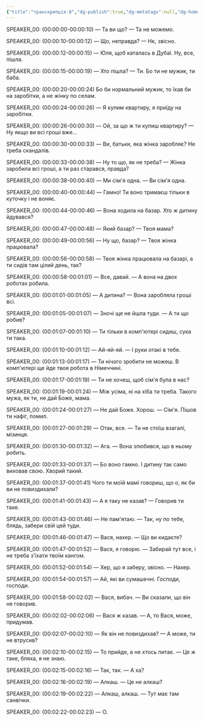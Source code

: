 ```yaml
---
{"title":"транскрипція-8","dg-publish":true,"dg-metatags":null,"dg-home":null,"permalink":"/psiholog/transkripcziya-8/","dgPassFrontmatter":true,"noteIcon":""}
---
```


SPEAKER_00:
(00:00:00-00:00:10)  — Та ви що? — Та не можемо.

SPEAKER_00:
(00:00:10-00:00:12)  — Що, неправда? — Нє, звісно.

SPEAKER_00:
(00:00:12-00:00:15)  — Юля, щоб каталась в Дубаї. Ну, все, пішла.

SPEAKER_00:
(00:00:15-00:00:19)  — Хто пішла? — Ти. Бо ти не мужик, ти баба.

SPEAKER_00:
(00:00:20-00:00:24)  Бо би нормальний мужик, то їхав би на заробітки, а не жінку по селам.

SPEAKER_00:
(00:00:24-00:00:26)  — Я купим квартиру, я приїду на заробітки.

SPEAKER_00:
(00:00:26-00:00:30)  — Ой, за що ж ти купиш квартиру? — Ну якщо ви всі гроші вже...

SPEAKER_00:
(00:00:30-00:00:33)  — Ви, батьки, яка жінка заробляє? Не треба скандалів.

SPEAKER_00:
(00:00:33-00:00:38)  — Ну то що, як не треба? — Жінка заробила всі гроші, а ти раз старався, правда?

SPEAKER_00:
(00:00:38-00:00:40)  — Ми сім'я одна. — Ви сім'я одна.

SPEAKER_00:
(00:00:40-00:00:44)  — Гамно! Ти воно тримаєш тільки в куточку і не воняє.

SPEAKER_00:
(00:00:44-00:00:46)  — Вона ходила на базар. Хто ж дитину йдувався?

SPEAKER_00:
(00:00:47-00:00:48)  — Який базар? — Твоя мама?

SPEAKER_00:
(00:00:49-00:00:56)  — Ну що, базар? — Твоя жінка працювала?

SPEAKER_00:
(00:00:56-00:00:58)  — Твоя жінка працювала на базарі, а ти сидів там цілий день, так?

SPEAKER_00:
(00:00:58-00:01:01)  — Все, давай. — А вона на двох роботах робила.

SPEAKER_00:
(00:01:01-00:01:05)  — А дитина? — Вона заробляла гроші всі.

SPEAKER_00:
(00:01:05-00:01:07)  — Зночі ще не йшла туди. — А ти що робив?

SPEAKER_00:
(00:01:07-00:01:10)  — Ти тільки в комп'ютері сидиш, сука ти така.

SPEAKER_00:
(00:01:10-00:01:12)  — Ай-яй-яй. — І руки отакі в тебе.

SPEAKER_00:
(00:01:13-00:01:17)  — Ти нічого зробити не можеш. В комп'ютері ще йде твоя робота в Німеччині.

SPEAKER_00:
(00:01:17-00:01:19)  — Ти не хочеш, щоб сім'я була в нас?

SPEAKER_00:
(00:01:19-00:01:24)  — Між усіма, ні на хіба ти треба. Такого мужа, як ти, не дай Боже, мама.

SPEAKER_00:
(00:01:24-00:01:27)  — Не дай Боже. Хорош. — Сім'я. Пішов ти нафіг, помил.

SPEAKER_00:
(00:01:27-00:01:29)  — Отак, все. — Ти не стоїш взагалі, мізинця.

SPEAKER_00:
(00:01:30-00:01:32)  — Ага. — Вона злюбився, що в ньому робить.

SPEAKER_00:
(00:01:33-00:01:37)  — Бо воно гамно. І дитину так само виховав свою. Хворий такий.

SPEAKER_00:
(00:01:37-00:01:41)  Чого ти моїй мамі говориш, що о, як би ви не повиздихали?

SPEAKER_00:
(00:01:41-00:01:43)  — А я таку не казав? — Говорив ти таке.

SPEAKER_00:
(00:01:43-00:01:46)  — Не пам'ятаю. — Так, ну по тебе, блядь, забери свій цей туди.

SPEAKER_00:
(00:01:46-00:01:47)  — Вася, нахер. — Що ви кидаєте?

SPEAKER_00:
(00:01:47-00:01:52)  — Вася, я говорю. — Забирай тут все, і не треба з'їхати твоїм кангом.

SPEAKER_00:
(00:01:52-00:01:54)  — Хер, що я заберу, звісно. — Нахер.

SPEAKER_00:
(00:01:54-00:01:57)  — Ай, які ви сумашечні. Господи, господи.

SPEAKER_00:
(00:01:58-00:02:02)  — Вася, вибач. — Ви сказали, що він не говорив.

SPEAKER_00:
(00:02:02-00:02:06)  — Вася ж казав. — А, то Вася, може, придумав.

SPEAKER_00:
(00:02:07-00:02:10)  — Як він не повиздихав? — А може, ти не втрусив?

SPEAKER_00:
(00:02:10-00:02:15)  — То прийде, а не хтось питає. — Це ж таке, бляха, я не знаю.

SPEAKER_00:
(00:02:15-00:02:16)  — Так, так. — А ха?

SPEAKER_00:
(00:02:16-00:02:19)  — Алкаш. — Це не алкаш?

SPEAKER_00:
(00:02:19-00:02:22)  — Алкаш, алкаш. — Тут має там санвічки.

SPEAKER_00:
(00:02:22-00:02:23)  — О.

